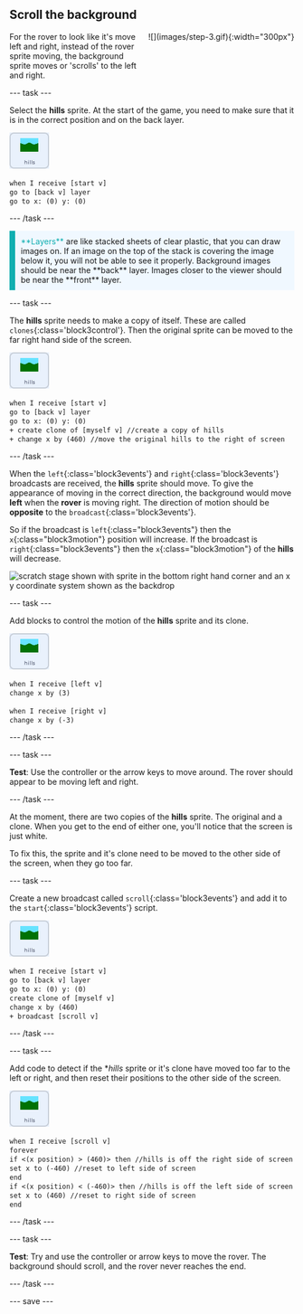 ## Scroll the background

<div style="display: flex; flex-wrap: wrap">
<div style="flex-basis: 200px; flex-grow: 1; margin-right: 15px;">
For the rover to look like it's move left and right, instead of the rover sprite moving, the background sprite moves or 'scrolls' to the left and right.
</div>
<div>
![](images/step-3.gif){:width="300px"}
</div>
</div>

--- task ---

Select the **hills** sprite. At the start of the game, you need to make sure that it is in the correct position and on the back layer.

![hills sprite](images/hills-sprite.png)
```blocks3
when I receive [start v]
go to [back v] layer
go to x: (0) y: (0)
```

--- /task ---

<p style="border-left: solid; border-width:10px; border-color: #0faeb0; background-color: aliceblue; padding: 10px;">
<span style="color: #0faeb0">**Layers**</span> are like stacked sheets of clear plastic, that you can draw images on. If an image on the top of the stack is covering the image below it, you will not be able to see it properly. Background images should be near the **back** layer. Images closer to the viewer should be near the **front** layer.
</p>

--- task ---

The **hills** sprite needs to make a copy of itself. These are called `clones`{:class='block3control'}. Then the original sprite can be moved to the far right hand side of the screen.

![hills sprite](images/hills-sprite.png)
```blocks3
when I receive [start v]
go to [back v] layer
go to x: (0) y: (0)
+ create clone of [myself v] //create a copy of hills
+ change x by (460) //move the original hills to the right of screen
```
--- /task ---

When the `left`{:class='block3events'} and `right`{:class='block3events'} broadcasts are received, the **hills** sprite should move. To give the appearance of moving in the correct direction, the background would move **left** when the **rover** is moving right. The direction of motion should be **opposite** to the `broadcast`{:class='block3events'}.

So if the broadcast is `left`{:class="block3events"} then the `x`{:class="block3motion"} position will increase. If the broadcast is `right`{:class="block3events"} then the `x`{:class="block3motion"} of the **hills** will decrease.

![scratch stage shown with sprite in the bottom right hand corner and an x y coordinate system shown as the backdrop](images/scratch-grid.png)

--- task ---

Add blocks to control the motion of the **hills** sprite and its clone.

![hills sprite](images/hills-sprite.png)
```blocks3
when I receive [left v]
change x by (3)

when I receive [right v]
change x by (-3)
```

--- /task ---

--- task ---

**Test**: Use the controller or the arrow keys to move around. The rover should appear to be moving left and right.

--- /task ---

At the moment, there are two copies of the **hills** sprite. The original and a clone. When you get to the end of either one, you'll notice that the screen is just white.

To fix this, the sprite and it's clone need to be moved to the other side of the screen, when they go too far.

--- task ---

Create a new broadcast called `scroll`{:class='block3events'} and add it to the `start`{:class='block3events'} script.

![hills sprite](images/hills-sprite.png)
```blocks3
when I receive [start v]
go to [back v] layer
go to x: (0) y: (0)
create clone of [myself v]
change x by (460) 
+ broadcast [scroll v]
```

--- /task ---

--- task ---

Add code to detect if the **hills* sprite or it's clone have moved too far to the left or right, and then reset their positions to the other side of the screen.

![hills sprite](images/hills-sprite.png)
```blocks3
when I receive [scroll v]
forever
if <(x position) > (460)> then //hills is off the right side of screen
set x to (-460) //reset to left side of screen
end
if <(x position) < (-460)> then //hills is off the left side of screen
set x to (460) //reset to right side of screen
end
```
--- /task ---

--- task ---

**Test**: Try and use the controller or arrow keys to move the rover. The background should scroll, and the rover never reaches the end.

--- /task ---

--- save ---
